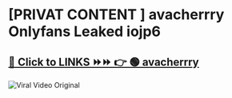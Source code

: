 
 # [PRIVAT CONTENT ] avacherrry Onlyfans Leaked iojp6

## <h2><a href="https://clipsfans.com/avacherrry&ref=git">🔗 Click to LINKS ⏩⏩ 👉 🟢 avacherrry </a></h2>

<a href="https://clipsfans.com/avacherrry&ref=git" rel="nofollow" data-target="animated-image.originalLink"><img src="https://i.ibb.co.com/xMMVF88/686577567.gif" alt="Viral Video Original" style="max-width: 100%; display: inline-block;" data-target="animated-image.originalImage"></a>

